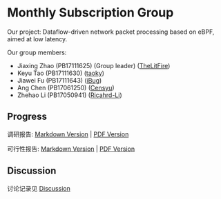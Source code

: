 # Monthly Subscription Group

Our project: Dataflow-driven network packet processing based on eBPF, aimed at low latency.

Our group members: 
- Jiaxing Zhao (PB17111625) (Group leader) ([TheLitFire](https://github.com/TheLitFire))
- Keyu Tao (PB17111630) ([taoky](https://github.com/taoky))
- Jiawei Fu (PB17111643) ([iBug](https://github.com/iBug))
- Ang Chen (PB17061250) ([Censyu](https://github.com/Censyu))
- Zhehao Li (PB17050941) ([Ricahrd-Li](https://github.com/Ricahrd-Li))

## Progress

调研报告: [Markdown Version](docs/research.md) | [PDF Version](docs/research.pdf)

可行性报告: [Markdown Version](docs/feasibility.md) | [PDF Version](docs/feasibility.pdf)

## Discussion

讨论记录见 [Discussion](discussion/)
